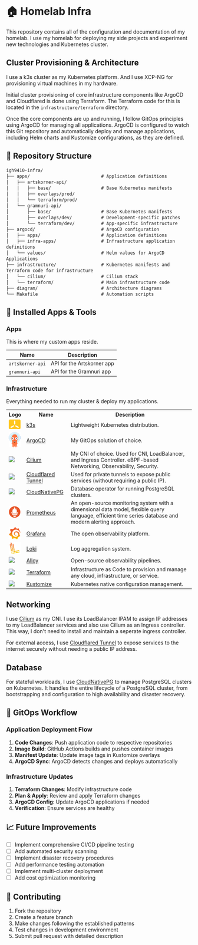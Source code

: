# 🏠 Homelab Infra

This repository contains all of the configuration and documentation of my homelab.
I use my homelab for deploying my side projects and experiment new technologies and Kubernetes cluster.

## Cluster Provisioning & Architecture

I use a k3s cluster as my Kubernetes platform. And I use XCP-NG for provisioning virtual machines in my hardware.

Initial cluster provisioning of core infrastructure components like ArgoCD and Cloudflared is done using Terraform. The Terraform code for this is located in the `infrastructure/terraform` directory.

Once the core components are up and running, I follow GitOps principles using ArgoCD for managing all applications. ArgoCD is configured to watch this Git repository and automatically deploy and manage applications, including Helm charts and Kustomize configurations, as they are defined.

## 📁 Repository Structure

```
igh9410-infra/
├── apps/                           # Application definitions
│   ├── artskorner-api/
│   │   ├── base/                   # Base Kubernetes manifests
│   │   ├── overlays/prod/
│   │   └── terraform/prod/
│   └── gramnuri-api/
│       ├── base/                   # Base Kubernetes manifests
│       ├── overlays/dev/           # Development-specific patches
│       └── terraform/dev/          # App-specific infrastructure
├── argocd/                         # ArgoCD configuration
│   ├── apps/                       # Application definitions
│   ├── infra-apps/                 # Infrastructure application definitions
│   └── values/                     # Helm values for ArgoCD Applications
├── infrastructure/                 # Kubernetes manifests and Terraform code for infrastructure
│   └── cilium/                     # Cilium stack
│   └── terraform/                  # Main infrastructure code
├── diagram/                        # Architecture diagrams
└── Makefile                        # Automation scripts
```

## :rocket: Installed Apps & Tools

### Apps

This is where my custom apps reside.

| Name             | Description                |
| ---------------- | -------------------------- |
| `artskorner-api` | API for the Artskorner app |
| `gramnuri-api`   | API for the Gramnuri app   |

### Infrastructure

Everything needed to run my cluster & deploy my applications.

<table>
    <tr>
        <th>Logo</th>
        <th>Name</th>
        <th>Description</th>
    </tr>
    <tr>
        <td><img width="32" src="https://raw.githubusercontent.com/cncf/artwork/master/projects/k3s/icon/color/k3s-icon-color.svg"></td>
        <td><a href="https://k3s.io/">k3s</a></td>
        <td>Lightweight Kubernetes distribution.</td>
    </tr>
    <tr>
        <td><img width="32" src="https://raw.githubusercontent.com/cncf/artwork/main/projects/argo/icon/color/argo-icon-color.svg"></td>
        <td><a href="https://argo-cd.readthedocs.io/">ArgoCD</a></td>
        <td>My GitOps solution of choice.</td>
    </tr>
    <tr>
        <td><img width="32" src="https://raw.githubusercontent.com/cncf/artwork/main/projects/cilium/icon/color/cilium-icon-color.svg"></td>
        <td><a href="https://cilium.io/">Cilium</a></td>
        <td>My CNI of choice. Used for CNI, LoadBalancer, and Ingress Controller. eBPF-based Networking, Observability, Security.</td>
    </tr>
    <tr>
        <td><img width="32" src="https://raw.githubusercontent.com/cloudflare/cloudflare-docs/production/products/tunnel/static/cloudflare-tunnel-icon.svg"></td>
        <td><a href="https://www.cloudflare.com/products/tunnel/">Cloudflared Tunnel</a></td>
        <td>Used for private tunnels to expose public services (without requiring a public IP).</td>
    </tr>
    <tr>
        <td><img width="32" src="https://raw.githubusercontent.com/cloudnative-pg/cloudnative-pg/main/docs/src/assets/logo.png"></td>
        <td><a href="https://cloudnative-pg.io/">CloudNativePG</a></td>
        <td>Database operator for running PostgreSQL clusters.</td>
    </tr>
    <tr>
        <td><img width="32" src="https://raw.githubusercontent.com/cncf/artwork/main/projects/prometheus/icon/color/prometheus-icon-color.svg"></td>
        <td><a href="https://prometheus.io/">Prometheus</a></td>
        <td>An open-source monitoring system with a dimensional data model, flexible query language, efficient time series database and modern alerting approach.</td>
    </tr>
    <tr>
        <td><img width="32" src="https://raw.githubusercontent.com/grafana/grafana/main/public/img/grafana_icon.svg"></td>
        <td><a href="https://grafana.com/">Grafana</a></td>
        <td>The open observability platform.</td>
    </tr>
    <tr>
        <td><img width="32" src="https://raw.githubusercontent.com/grafana/loki/main/docs/sources/logo.png"></td>
        <td><a href="https://grafana.com/oss/loki/">Loki</a></td>
        <td>Log aggregation system.</td>
    </tr>
    <tr>
        <td><img width="32" src="https://raw.githubusercontent.com/grafana/alloy/main/docs/sources/assets/logo_and_name.svg"></td>
        <td><a href="https://grafana.com/oss/alloy/">Alloy</a></td>
        <td>Open-source observability pipelines.</td>
    </tr>
    <tr>
        <td><img width="32" src="https://raw.githubusercontent.com/hashicorp/terraform-website/main/content/assets/images/terraform-logo-150x150.png"></td>
        <td><a href="https://www.terraform.io/">Terraform</a></td>
        <td>Infrastructure as Code to provision and manage any cloud, infrastructure, or service.</td>
    </tr>
    <tr>
        <td><img width="32" src="https://raw.githubusercontent.com/kubernetes-sigs/kustomize/master/logo/kustomize-color.png"></td>
        <td><a href="https://kustomize.io/">Kustomize</a></td>
        <td>Kubernetes native configuration management.</td>
    </tr>
</table>

## Networking

I use [Cilium](https://cilium.io/) as my CNI. I use its LoadBalancer IPAM to assign IP addresses to my LoadBalancer services and also use Cilium as an Ingress controller. This way, I don't need to install and maintain a seperate ingress controller.

For external access, I use [Cloudflared Tunnel](https://www.cloudflare.com/products/tunnel/) to expose services to the internet securely without needing a public IP address.

## Database

For stateful workloads, I use [CloudNativePG](https://cloudnative-pg.io/) to manage PostgreSQL clusters on Kubernetes. It handles the entire lifecycle of a PostgreSQL cluster, from bootstrapping and configuration to high availability and disaster recovery.

## 🔄 GitOps Workflow

### Application Deployment Flow

1. **Code Changes**: Push application code to respective repositories
2. **Image Build**: GitHub Actions builds and pushes container images
3. **Manifest Update**: Update image tags in Kustomize overlays
4. **ArgoCD Sync**: ArgoCD detects changes and deploys automatically

### Infrastructure Updates

1. **Terraform Changes**: Modify infrastructure code
2. **Plan & Apply**: Review and apply Terraform changes
3. **ArgoCD Config**: Update ArgoCD applications if needed
4. **Verification**: Ensure services are healthy

## 📈 Future Improvements

- [ ] Implement comprehensive CI/CD pipeline testing
- [ ] Add automated security scanning
- [ ] Implement disaster recovery procedures
- [ ] Add performance testing automation
- [ ] Implement multi-cluster deployment
- [ ] Add cost optimization monitoring

## 🤝 Contributing

1. Fork the repository
2. Create a feature branch
3. Make changes following the established patterns
4. Test changes in development environment
5. Submit pull request with detailed description
